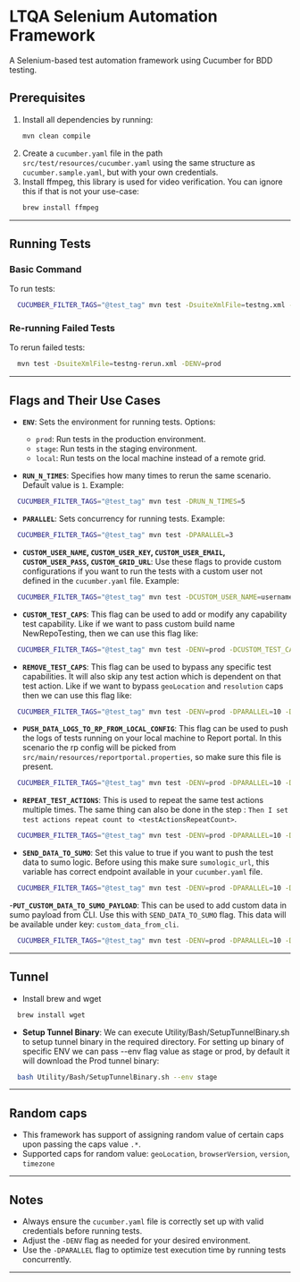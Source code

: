# LTQA Selenium Automation Framework

A Selenium-based test automation framework using Cucumber for BDD testing.

## Prerequisites

1. Install all dependencies by running:
   ```bash
   mvn clean compile
   ```
2. Create a `cucumber.yaml` file in the path `src/test/resources/cucumber.yaml` using the same structure as
   `cucumber.sample.yaml`, but with your own credentials.
3. Install ffmpeg, this library is used for video verification. You can ignore this if that is not your use-case:
    ```bash
    brew install ffmpeg
    ```

---

## Running Tests

### Basic Command

To run tests:

```bash
  CUCUMBER_FILTER_TAGS="@test_tag" mvn test -DsuiteXmlFile=testng.xml -DENV=prod -Dcucumber.features="src/test/features"
```

### Re-running Failed Tests

To rerun failed tests:

```bash
  mvn test -DsuiteXmlFile=testng-rerun.xml -DENV=prod
```

---

## Flags and Their Use Cases

- **`ENV`**: Sets the environment for running tests. Options:
    - `prod`: Run tests in the production environment.
    - `stage`: Run tests in the staging environment.
    - `local`: Run tests on the local machine instead of a remote grid.

- **`RUN_N_TIMES`**: Specifies how many times to rerun the same scenario. Default value is `1`. Example:

```bash
  CUCUMBER_FILTER_TAGS="@test_tag" mvn test -DRUN_N_TIMES=5
```

- **`PARALLEL`**: Sets concurrency for running tests. Example:

```bash
  CUCUMBER_FILTER_TAGS="@test_tag" mvn test -DPARALLEL=3
```

- **`CUSTOM_USER_NAME`, `CUSTOM_USER_KEY`, `CUSTOM_USER_EMAIL`, `CUSTOM_USER_PASS`, `CUSTOM_GRID_URL`**: Use these
  flags to provide custom configurations if you want to run the tests with a custom user not defined in the
  `cucumber.yaml` file.
  Example:

```bash
  CUCUMBER_FILTER_TAGS="@test_tag" mvn test -DCUSTOM_USER_NAME=username -DCUSTOM_USER_KEY=key -DCUSTOM_GRID_URL=gridUrl
```

- **`CUSTOM_TEST_CAPS`**: This flag can be used to add or modify any capability test capability. Like if we want to pass
  custom build name NewRepoTesting, then we can use this flag like:

```bash
  CUCUMBER_FILTER_TAGS="@test_tag" mvn test -DENV=prod -DCUSTOM_TEST_CAPS=build=NewRepoTesting -DPARALLEL=10
```

- **`REMOVE_TEST_CAPS`**: This flag can be used to bypass any specific test capabilities. It will also skip any
  test action which is dependent on that test action. Like if we want to
  bypass
  `geoLocation` and `resolution` caps then we can use this flag like:

```bash
  CUCUMBER_FILTER_TAGS="@test_tag" mvn test -DENV=prod -DPARALLEL=10 -DREMOVE_TEST_CAPS=resolution,geoLocation
```

- **`PUSH_DATA_LOGS_TO_RP_FROM_LOCAL_CONFIG`**: This flag can be used to push the logs of tests running on your local
  machine to Report portal. In this scenario the rp config will be picked from
  `src/main/resources/reportportal.properties`, so make sure this file is present.

```bash
  CUCUMBER_FILTER_TAGS="@test_tag" mvn test -DENV=prod -DPARALLEL=10 -DPUSH_DATA_LOGS_TO_RP_FROM_LOCAL_CONFIG=true
```

- **`REPEAT_TEST_ACTIONS`**: This is used to repeat the same test actions multiple times. The same thing can also be
  done in the step : `Then I set test actions repeat count to <testActionsRepeatCount>`.

```bash
  CUCUMBER_FILTER_TAGS="@test_tag" mvn test -DENV=prod -DPARALLEL=10 -DREPEAT_TEST_ACTIONS=5
```

- **`SEND_DATA_TO_SUMO`**: Set this value to true if you want to push the test data to sumo logic. Before using this
  make sure `sumologic_url`, this variable has correct endpoint available in your `cucumber.yaml` file.

```bash
  CUCUMBER_FILTER_TAGS="@test_tag" mvn test -DENV=prod -DPARALLEL=10 -DSEND_DATA_TO_SUMO=true
```

-**`PUT_CUSTOM_DATA_TO_SUMO_PAYLOAD`**: This can be used to add custom data in sumo payload from CLI. Use this with
`SEND_DATA_TO_SUMO` flag. This data will be available under key: `custom_data_from_cli`.

```bash
  CUCUMBER_FILTER_TAGS="@test_tag" mvn test -DENV=prod -DPARALLEL=10 -DSEND_DATA_TO_SUMO=true -DPUT_CUSTOM_DATA_TO_SUMO_PAYLOAD="key1=value1,key2=value2"
```

---

## Tunnel

- Install brew and wget

```bash
  brew install wget
```

- **Setup Tunnel Binary**: We can execute Utility/Bash/SetupTunnelBinary.sh to setup tunnel binary in the required
  directory. For setting up binary of specific ENV we can pass --env flag value as stage or prod, by default it will
  download the Prod tunnel binary:

```bash
  bash Utility/Bash/SetupTunnelBinary.sh --env stage
```

---

## Random caps

- This framework has support of assigning random value of certain caps upon passing the caps value `.*`.
- Supported caps for random value: `geoLocation`, `browserVersion`, `version`, `timezone`

---

## Notes

- Always ensure the `cucumber.yaml` file is correctly set up with valid credentials before running tests.
- Adjust the `-DENV` flag as needed for your desired environment.
- Use the `-DPARALLEL` flag to optimize test execution time by running tests concurrently.

---

